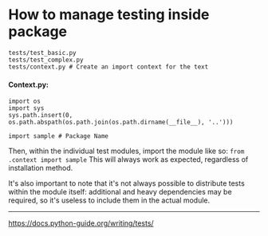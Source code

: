 # How to manage testing inside package
```
tests/test_basic.py
tests/test_complex.py
tests/context.py # Create an import context for the text
```
#### Context.py:
```
import os
import sys
sys.path.insert(0, os.path.abspath(os.path.join(os.path.dirname(__file__), '..')))

import sample # Package Name
```

Then, within the individual test modules, import the module like so:
`from .context import sample`
This will always work as expected, regardless of installation method.

It's also important to note that it's not always possible to distribute tests within the module itself: additional and heavy dependencies may be required, so it's useless to include them in the actual module.


---
https://docs.python-guide.org/writing/tests/

